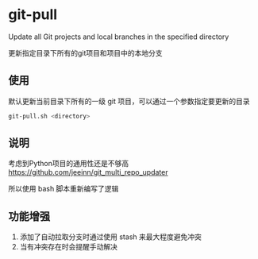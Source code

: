 # git-pull

Update all Git projects and local branches in the specified directory

更新指定目录下所有的git项目和项目中的本地分支

## 使用
默认更新当前目录下所有的一级 git 项目，可以通过一个参数指定要更新的目录

```bash
git-pull.sh <directory>
```
## 说明
考虑到Python项目的通用性还是不够高 https://github.com/jeeinn/git_multi_repo_updater

所以使用 bash 脚本重新编写了逻辑

## 功能增强
1. 添加了自动拉取分支时通过使用 stash 来最大程度避免冲突
2. 当有冲突存在时会提醒手动解决